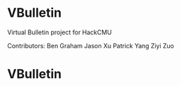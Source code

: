 # VBulletin
  Virtual Bulletin project for HackCMU

  Contributors:
    Ben Graham
    Jason Xu
    Patrick Yang
    Ziyi Zuo

# VBulletin
